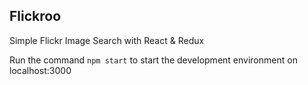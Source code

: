 ## Flickroo
Simple Flickr Image Search with React & Redux

Run the command `npm start` to start the development environment on localhost:3000

